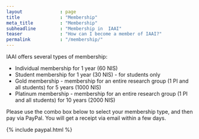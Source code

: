 ```yaml
---
layout              : page
title               : "Membership"
meta_title          : "Membership"
subheadline         : "Membership in  IAAI"
teaser              : "How can I become a member of IAAI?"
permalink           : "/membership/"
---
```


IAAI offers several types of membership:

* Individual membership for 1 year (60 NIS)
* Student membership for 1 year (30 NIS) - for students only
* Gold membership - membership for an entire research group (1 PI and all students) for 5 years (1000 NIS)
* Platinum membership - membership for an entire research group (1 PI and all students) for 10 years (2000 NIS)

 

Please use the combo box below to select your membership type, and then pay via PayPal.
You will get a receipt via email within a few days.



{% include paypal.html %}
